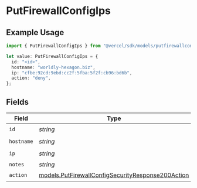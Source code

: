 # PutFirewallConfigIps

## Example Usage

```typescript
import { PutFirewallConfigIps } from "@vercel/sdk/models/putfirewallconfigop.js";

let value: PutFirewallConfigIps = {
  id: "<id>",
  hostname: "worldly-hexagon.biz",
  ip: "cfbe:92cd:9ebd:cc2f:5fba:5f2f:cb96:bd6b",
  action: "deny",
};
```

## Fields

| Field                                                                                                        | Type                                                                                                         | Required                                                                                                     | Description                                                                                                  |
| ------------------------------------------------------------------------------------------------------------ | ------------------------------------------------------------------------------------------------------------ | ------------------------------------------------------------------------------------------------------------ | ------------------------------------------------------------------------------------------------------------ |
| `id`                                                                                                         | *string*                                                                                                     | :heavy_check_mark:                                                                                           | N/A                                                                                                          |
| `hostname`                                                                                                   | *string*                                                                                                     | :heavy_check_mark:                                                                                           | N/A                                                                                                          |
| `ip`                                                                                                         | *string*                                                                                                     | :heavy_check_mark:                                                                                           | N/A                                                                                                          |
| `notes`                                                                                                      | *string*                                                                                                     | :heavy_minus_sign:                                                                                           | N/A                                                                                                          |
| `action`                                                                                                     | [models.PutFirewallConfigSecurityResponse200Action](../models/putfirewallconfigsecurityresponse200action.md) | :heavy_check_mark:                                                                                           | N/A                                                                                                          |
